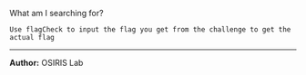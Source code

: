 What am I searching for?

`Use flagCheck to input the flag you get from the challenge to get the actual flag`

---
**Author:** OSIRIS Lab
